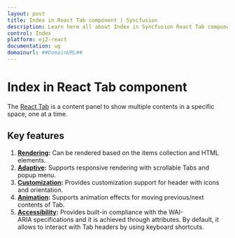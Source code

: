 ```yaml
---
layout: post
title: Index in React Tab component | Syncfusion
description: Learn here all about Index in Syncfusion React Tab component of Syncfusion Essential JS 2 and more.
control: Index 
platform: ej2-react
documentation: ug
domainurl: ##DomainURL##
---
```


# Index in React Tab component

The [React Tab](https://www.syncfusion.com/react-ui-components/react-tabs) is a content panel to show multiple contents in a specific space, one at a time.

## Key features

1. **[Rendering](../tab/getting-started):** Can be rendered based on the items collection and HTML elements.
2. **[Adaptive](../tab/adaptive):** Supports responsive rendering with scrollable Tabs and popup menu.
3. **[Customization](../tab/header):** Provides customization support for header with icons and orientation.
4. **[Animation](../api/tab#animation):** Supports animation effects for moving previous/next contents of Tab.
5. **[Accessibility](../tab/accessibility):** Provides built-in compliance with the WAI-ARIA specifications and it is achieved through attributes. By default, it allows to interact with Tab headers by using keyboard shortcuts.